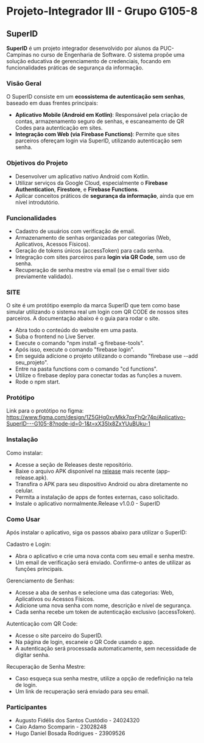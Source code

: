 # Projeto-Integrador III - Grupo G105-8

## SuperID

**SuperID** é um projeto integrador desenvolvido por alunos da PUC-Campinas no curso de Engenharia de Software. O sistema propõe uma solução educativa de gerenciamento de credenciais, focando em funcionalidades práticas de segurança da informação.

### Visão Geral

O SuperID consiste em um **ecossistema de autenticação sem senhas**, baseado em duas frentes principais:

- **Aplicativo Mobile (Android em Kotlin)**: Responsável pela criação de contas, armazenamento seguro de senhas, e escaneamento de QR Codes para autenticação em sites.
- **Integração com Web (via Firebase Functions)**: Permite que sites parceiros ofereçam login via SuperID, utilizando autenticação sem senha.

### Objetivos do Projeto

- Desenvolver um aplicativo nativo Android com Kotlin.
- Utilizar serviços da Google Cloud, especialmente o **Firebase Authentication**, **Firestore**, e **Firebase Functions**.
- Aplicar conceitos práticos de **segurança da informação**, ainda que em nível introdutório.

### Funcionalidades

- Cadastro de usuários com verificação de email.
- Armazenamento de senhas organizadas por categorias (Web, Aplicativos, Acessos Físicos).
- Geração de tokens únicos (accessToken) para cada senha.
- Integração com sites parceiros para **login via QR Code**, sem uso de senha.
- Recuperação de senha mestre via email (se o email tiver sido previamente validado).

### SITE

O site é um protótipo exemplo da marca SuperID que tem como base simular utilizando o sistema real um login com QR CODE de nossos sites parceiros.
A documentação abaixo é o guia para rodar o site.

- Abra todo o conteúdo do website em uma pasta.
- Suba o frontend no Live Server.
- Execute o comando "npm install -g firebase-tools".
- Após isso, execute o comando "firebase login".
- Em seguida adicione o projeto utilizando o comando "firebase use --add seu_projeto".
- Entre na pasta functions com o comando "cd functions".
- Utilize o firebase deploy para conectar todas as funções a nuvem.
- Rode o npm start.

### Protótipo

Link para o protótipo no figma: https://www.figma.com/design/1Z5GHg0xvMkk7qxFhQr74p/Aplicativo-SuperID---G105-8?node-id=0-1&t=xX35lx8ZxYUuBUku-1

### Instalação 

Como instalar:

- Acesse a seção de Releases deste repositório.
- Baixe o arquivo APK disponível na [release](https://github.com/AugFidelis/Projeto-Integrador-III-G105-8/releases/tag/v1.0.0) mais recente (app-release.apk).
- Transfira o APK para seu dispositivo Android ou abra diretamente no celular.
- Permita a instalação de apps de fontes externas, caso solicitado.
- Instale o aplicativo normalmente.Release v1.0.0 - SuperID

### Como Usar

Após instalar o aplicativo, siga os passos abaixo para utilizar o SuperID:

Cadastro e Login:
- Abra o aplicativo e crie uma nova conta com seu email e senha mestre.
- Um email de verificação será enviado. Confirme-o antes de utilizar as funções principais.

Gerenciamento de Senhas:
- Acesse a aba de senhas e selecione uma das categorias: Web, Aplicativos ou Acessos Físicos.
- Adicione uma nova senha com nome, descrição e nível de segurança.
- Cada senha recebe um token de autenticação exclusivo (accessToken).

Autenticação com QR Code:
- Acesse o site parceiro do SuperID.
- Na página de login, escaneie o QR Code usando o app.
- A autenticação será processada automaticamente, sem necessidade de digitar senha.

Recuperação de Senha Mestre:
- Caso esqueça sua senha mestre, utilize a opção de redefinição na tela de login.
- Um link de recuperação será enviado para seu email.

### Participantes

- Augusto Fidélis dos Santos Custódio - 24024320
- Caio Adamo Scomparin - 23028248
- Hugo Daniel Bosada Rodrigues - 23909526
